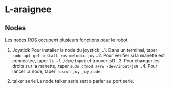 # L-araignee
## Nodes
Les nodes ROS occupent plusieurs fonctions pour le robot.
1. Joystick
	Pour installer la node du joystick:
	   ..1. Dans un terminal, taper `sudo apt-get install ros-melodic-joy`
	   ..2. Pour verifier si la manette est connectee, taper `ls -l /dev/input` et trouver js0
	   ..3. Pour changer les droits sur la manette, taper `sudo chmod a+rw /dev/input/js0`
	   ..4. Pour lancer la node, taper `rosrun joy joy_node`
	   
2. talker serie
	La node talker serie sert a parler au port serie. 